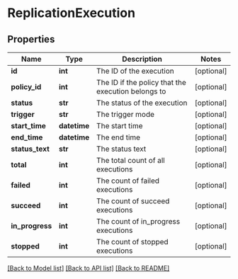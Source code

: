 # ReplicationExecution

## Properties
Name | Type | Description | Notes
------------ | ------------- | ------------- | -------------
**id** | **int** | The ID of the execution | [optional] 
**policy_id** | **int** | The ID if the policy that the execution belongs to | [optional] 
**status** | **str** | The status of the execution | [optional] 
**trigger** | **str** | The trigger mode | [optional] 
**start_time** | **datetime** | The start time | [optional] 
**end_time** | **datetime** | The end time | [optional] 
**status_text** | **str** | The status text | [optional] 
**total** | **int** | The total count of all executions | [optional] 
**failed** | **int** | The count of failed executions | [optional] 
**succeed** | **int** | The count of succeed executions | [optional] 
**in_progress** | **int** | The count of in_progress executions | [optional] 
**stopped** | **int** | The count of stopped executions | [optional] 

[[Back to Model list]](../README.md#documentation-for-models) [[Back to API list]](../README.md#documentation-for-api-endpoints) [[Back to README]](../README.md)



